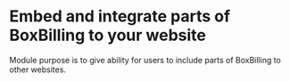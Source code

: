 # Embed and integrate parts of BoxBilling to your website

Module purpose is to give ability for users to include parts of BoxBilling
to other websites.